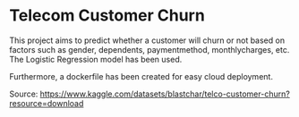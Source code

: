 # Telecom Customer Churn
 This project aims to predict whether a customer will churn or not based on factors such as gender, dependents, paymentmethod, monthlycharges, etc. The Logistic Regression model has been used.
 
 Furthermore, a dockerfile has been created for easy cloud deployment.
 
 Source: https://www.kaggle.com/datasets/blastchar/telco-customer-churn?resource=download
